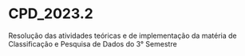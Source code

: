 # CPD_2023.2
Resolução das atividades teóricas e de implementação da matéria de Classificação e Pesquisa de Dados do 3° Semestre
